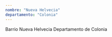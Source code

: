 ```yaml
---
nombre: "Nueva Helvecia"
departamento: "Colonia"
---
```


Barrio Nueva Helvecia
Departamento de Colonia

